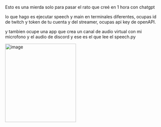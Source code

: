 Esto es una mierda solo para pasar el rato que creé en 1 hora con chatgpt

lo que hago es ejecutar speech y main en terminales diferentes, ocupas id de twitch y token de tu cuenta y del streamer, ocupas api key de openAPI.

y tambien ocupe una app que crea un canal de audio virtual con mi microfono y el audio de discord y ese es el que lee el speech.py

<img width="230" height="254" alt="image" src="https://github.com/user-attachments/assets/e103b741-990e-423c-bb8a-dcf4e11cf239" />
